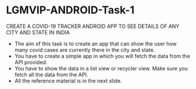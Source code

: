 # LGMVIP-ANDROID-Task-1

CREATE A COVID-19 TRACKER ANDROID APP TO SEE DETAILS OF ANY CITY AND STATE IN INDIA

- The aim of this task is to create an app that can show the user how many covid cases are currently there in the city and state.
- You have to create a simple app in which you will fetch the data from the API provided.
- You have to show the data in a list view or recycler view. Make sure you fetch all the data from the API.
- All the reference material is in the next slide.


